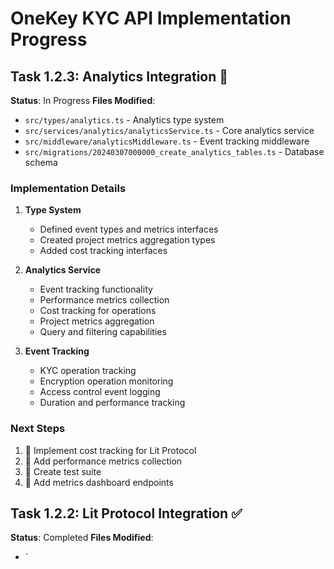 # OneKey KYC API Implementation Progress

## Task 1.2.3: Analytics Integration 🚧
**Status**: In Progress
**Files Modified**:
- `src/types/analytics.ts` - Analytics type system
- `src/services/analytics/analyticsService.ts` - Core analytics service
- `src/middleware/analyticsMiddleware.ts` - Event tracking middleware
- `src/migrations/20240307000000_create_analytics_tables.ts` - Database schema

### Implementation Details
1. **Type System**
   - Defined event types and metrics interfaces
   - Created project metrics aggregation types
   - Added cost tracking interfaces

2. **Analytics Service**
   - Event tracking functionality
   - Performance metrics collection
   - Cost tracking for operations
   - Project metrics aggregation
   - Query and filtering capabilities

3. **Event Tracking**
   - KYC operation tracking
   - Encryption operation monitoring
   - Access control event logging
   - Duration and performance tracking

### Next Steps
1. 🚧 Implement cost tracking for Lit Protocol
2. 🚧 Add performance metrics collection
3. 🚧 Create test suite
4. 🚧 Add metrics dashboard endpoints

## Task 1.2.2: Lit Protocol Integration ✅
**Status**: Completed
**Files Modified**:
- `